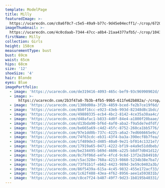 ```yaml
---
template: ModelPage
title: Milly
featuredImage: >-
  https://ucarecdn.com/c0a6f0c7-c5e5-49a9-b77c-9d45e04ecff1/-/crop/6720x3584/0,290/-/preview/
imageThumbnail: >-
  https://ucarecdn.com/4c0cdaab-7344-47cc-a8b4-21aa4377afb5/-/crop/1043x1424/301,0/-/preview/
firstName: Milly
collection: Girls
height: 158cm
measurementType: bust
bust: 69cm
waist: 65cm
hips: 68cm
size: '12'
shoeSize: '4'
hair: Blonde
eyes: Blue
imagePortfolio:
  - image: 'https://ucarecdn.com/de319416-4093-465c-bef9-93c96990902d/'
  - image: >-
      https://ucarecdn.com/2b3f47a8-7b3b-4fb5-99b5-611fe62b882a/-/crop/1242x994/0,652/-/preview/
  - image: 'https://ucarecdn.com/1300d00a-3f2b-4859-bced-fe2b7ce19f6d/'
  - image: 'https://ucarecdn.com/8b0f16cc-e923-43eb-993d-82348d8c1bdc/'
  - image: 'https://ucarecdn.com/49880335-ecb4-4bc2-8142-4ce35a38aa4c/'
  - image: 'https://ucarecdn.com/d48afac1-b833-4d0f-84e4-a1800f20baae/'
  - image: 'https://ucarecdn.com/d13bda90-bf6d-4af0-aba2-f9a5de7edfdf/'
  - image: 'https://ucarecdn.com/be665a69-c4d2-45fc-8752-260ca1bb5776/'
  - image: 'https://ucarecdn.com/97e1dd0b-737c-4225-a6a2-7ed666665e9c/'
  - image: 'https://ucarecdn.com/74f63cdc-eb31-43f4-ba3a-390ecf8b7fea/'
  - image: 'https://ucarecdn.com/1f489de3-d485-40a0-9e21-bf014c1321e7/'
  - image: 'https://ucarecdn.com/17919a65-0471-4222-bf19-e4a9e51ddbeb/'
  - image: 'https://ucarecdn.com/be234495-b69d-4606-a225-b8df7d041d12/'
  - image: 'https://ucarecdn.com/8c79f06d-e4fe-4fcd-9c6d-13f2e2b84910/'
  - image: 'https://ucarecdn.com/c5ac328e-760a-4213-9860-5234b38e7ba7/'
  - image: 'https://ucarecdn.com/73f91b1f-eb62-4423-989d-3e59c0402a3b/'
  - image: 'https://ucarecdn.com/86f5439a-615a-4c45-9832-455e172acf33/'
  - image: 'https://ucarecdn.com/1c62f488-43ea-4f62-8956-aee1a593831b/'
  - image: 'https://ucarecdn.com/c8ce7f24-b407-49f7-9d23-1b8195b40331/'
---
```


